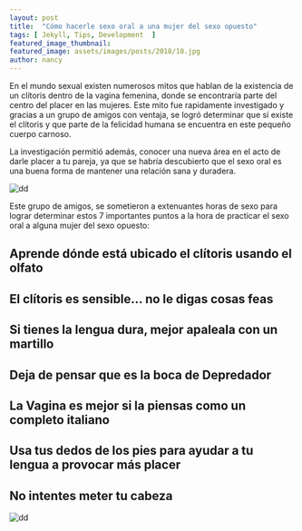 ```yaml
---
layout: post
title:  "Cómo hacerle sexo oral a una mujer del sexo opuesto"
tags: [ Jekyll, Tips, Development  ]
featured_image_thumbnail:
featured_image: assets/images/posts/2018/10.jpg
author: nancy
---
```



En el mundo sexual existen numerosos mitos que hablan de la existencia de un clítoris dentro de la vagina femenina, donde se encontraría parte del centro del placer en las mujeres. Este mito fue rapidamente investigado y gracias a un grupo de amigos con ventaja, se logró determinar que sí existe el clítoris y que parte de la felicidad humana se encuentra en este pequeño cuerpo carnoso.

La investigación permitió además, conocer una nueva área en el acto de darle placer a tu pareja, ya que se habría descubierto que el sexo oral es una buena forma de mantener una relación sana y duradera.

![dd](https://erotismosexual.com/wp-content/uploads/2018/03/sexo-oral-a-mujeres.jpeg)

Este grupo de amigos, se sometieron a extenuantes horas de sexo para lograr determinar estos 7 importantes puntos a la hora de practicar el sexo oral a alguna mujer del sexo opuesto:

##  Aprende dónde está ubicado el clítoris usando el olfato

## El clítoris es sensible... no le digas cosas feas

## Si tienes la lengua dura, mejor apaleala con un martillo

## Deja de pensar que es la boca de Depredador

## La Vagina es mejor si la piensas como un completo italiano

## Usa tus dedos de los pies para ayudar a tu lengua a provocar más placer

## No intentes meter tu cabeza

![dd](https://www.abc.es/media/familia/2019/04/14/sexo-oral-foto-klAG--1248x698@abc.jpg)
